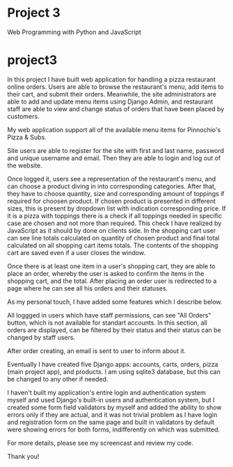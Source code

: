 # Project 3

Web Programming with Python and JavaScript
# project3

In this project I have built web application for handling a pizza restaurant online orders. Users are able to browse the restaurant's menu, add items to their cart, and submit their orders. Meanwhile, the site administrators are able to add and update menu items using Django Admin, and restaurant staff are able to view and change status of orders that have been placed by customers.

My web application support all of the available menu items for Pinnochio's Pizza & Subs.

Site users are able to register for the site with first and last name, password and unique username and email. Then they are able to login and log out of the website.

Once logged it, users see a representation of the restaurant's menu, and can choose a product diving in into corresponding categories. After that, they have to choose quantity, size and corresponding amount of toppings if required for choosen product. If chosen product is presented in different sizes, this is present by dropdown list with indication corresponding price. If it is a pizza with toppings there is a check if all toppings needed in specific case are chosen and not more than required. This check I have realized by JavaScript as it should by done on clients side. In the shopping cart user can see line totals calculated on quantity of chosen product and final total calculated on all shopping cart items totals. The contents of the shopping cart are saved even if a user closes the window.

Once there is at least one item in a user's shopping cart, they are able to place an order, whereby the user is asked to confirm the items in the shopping cart, and the total. After placing an order user is redirected to a page where he can see all his orders and their statuses.

As my personal touch, I have added some features which I describe below.

All loggged in users which have staff permissions, can see "All Orders" button, which is not available for standart accounts. In this section, all orders are displayed, can be filtered by their status and their status can be changed by staff users.

After order creating, an email is sent to user to inform about it.

Eventually I have created five Django apps: accounts, carts, orders, pizza (main project app), and products. I am using sqlite3 database, but this can be changed to any other if needed.

I haven't built my application's entire login and authentication system myself and used Django's built-in users and authentication system, but I created some form field validators by myself and added the ability to show errors only if they are actual, and it was not trivial problem as I have login and registration form on the same page and built in validators by default were showing errors for both forms, indifferently on which was submitted.

For more details, please see my screencast and review my code.

Thank you!
